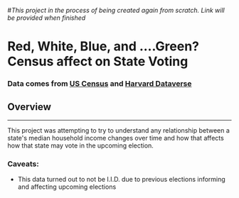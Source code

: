 #_This project in the process of being created again from scratch. Link will be provided when finished_

# Red, White, Blue, and ....Green? Census affect on State Voting

### Data comes from [US Census](https://www.census.gov/topics/income-poverty/income/data/tables.1950.html) and [Harvard Dataverse](https://dataverse.harvard.edu/dataset.xhtml?persistentId=doi:10.7910/DVN/42MVDX)


## Overview
---
This project was attempting to try to understand any relationship between a state's median household income changes over time and how that affects how that state may vote in the upcoming election.



### Caveats:
* This data turned out to not be I.I.D. due to previous elections informing and affecting upcoming elections
